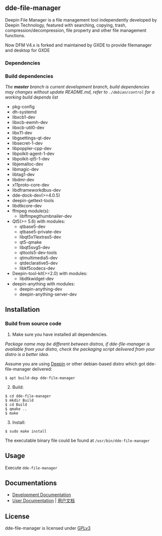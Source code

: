 ## dde-file-manager

Deepin File Manager is a file management tool independently developed by Deepin Technology, featured with searching, copying, trash, compression/decompression, file property and other file management functions.

Now DFM V4.x is forked and maintained by GXDE to provide filemanager and desktop for GXDE

### Dependencies

### Build dependencies

_The **master** branch is current development branch, build dependencies may changes without update README.md, refer to `./debian/control` for a working build depends list_
 
* pkg-config
* dh-systemd
* libxcb1-dev
* libxcb-ewmh-dev
* libxcb-util0-dev
* libx11-dev
* libgsettings-qt-dev
* libsecret-1-dev
* libpoppler-cpp-dev
* libpolkit-agent-1-dev
* libpolkit-qt5-1-dev
* libjemalloc-dev
* libmagic-dev
* libtag1-dev
* libdmr-dev
* x11proto-core-dev
* libdframeworkdbus-dev
* dde-dock-dev(>=4.0.5)
* deepin-gettext-tools
* libdtkcore-dev
* ffmpeg module(s):
  - libffmpegthumbnailer-dev
* Qt5(>= 5.6) with modules:
  - qtbase5-dev
  - qtbase5-private-dev
  - libqt5x11extras5-dev
  - qt5-qmake
  - libqt5svg5-dev
  - qttools5-dev-tools
  - qtmultimedia5-dev
  - qtdeclarative5-dev
  - libkf5codecs-dev
* Deepin-tool-kit(>=2.0) with modules:
  - libdtkwidget-dev
* deepin-anything with modules:
  - deepin-anything-dev
  - deepin-anything-server-dev

## Installation

### Build from source code

1. Make sure you have installed all dependencies.

_Package name may be different between distros, if dde-file-manager is available from your distro, check the packaging script delivered from your distro is a better idea._

Assume you are using [Deepin](https://distrowatch.com/table.php?distribution=deepin) or other debian-based distro which got dde-file-manager delivered:

``` shell
$ apt build-dep dde-file-manager
```

2. Build:
```
$ cd dde-file-manager
$ mkdir Build
$ cd Build
$ qmake ..
$ make
```

3. Install:
```
$ sudo make install
```

The executable binary file could be found at `/usr/bin/dde-file-manager`

## Usage

Execute `dde-file-manager`

## Documentations

 - [Development Documentation](https://linuxdeepin.github.io/dde-file-manager/)
 - [User Documentation](https://wiki.deepin.org/wiki/Deepin_File_Manager) | [用户文档](https://wiki.deepin.org/index.php?title=%E6%B7%B1%E5%BA%A6%E6%96%87%E4%BB%B6%E7%AE%A1%E7%90%86%E5%99%A8)


## License

dde-file-manager is licensed under [GPLv3](LICENSE)
